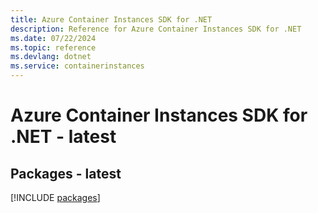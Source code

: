 ```yaml
---
title: Azure Container Instances SDK for .NET
description: Reference for Azure Container Instances SDK for .NET
ms.date: 07/22/2024
ms.topic: reference
ms.devlang: dotnet
ms.service: containerinstances
---
```

# Azure Container Instances SDK for .NET - latest
## Packages - latest
[!INCLUDE [packages](container-instances-index.md)]